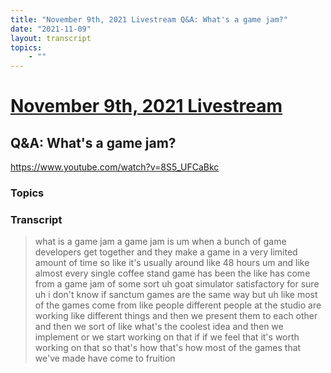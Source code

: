 ```yaml
---
title: "November 9th, 2021 Livestream Q&A: What's a game jam?"
date: "2021-11-09"
layout: transcript
topics:
    - ""
---
```

# [November 9th, 2021 Livestream](../2021-11-09.md)
## Q&A: What's a game jam?
https://www.youtube.com/watch?v=8S5_UFCaBkc

### Topics


### Transcript

> what is a game jam a game jam is um when a bunch of game developers get together and they make a game in a very limited amount of time so like it's usually around like 48 hours um and like almost every single coffee stand game has been the like has come from a game jam of some sort uh goat simulator satisfactory for sure uh i don't know if sanctum games are the same way but uh like most of the games come from like people different people at the studio are working like different things and then we present them to each other and then we sort of like what's the coolest idea and then we implement or we start working on that if if we feel that it's worth working on that so that's how that's how most of the games that we've made have come to fruition
